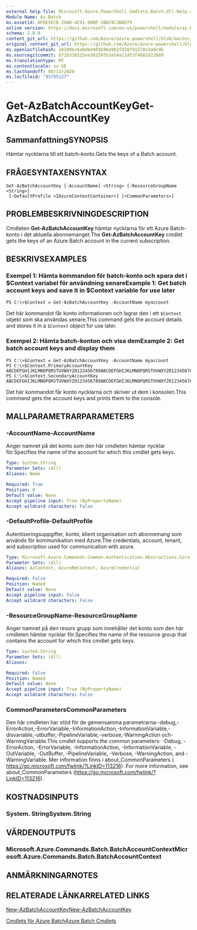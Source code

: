 ```yaml
---
external help file: Microsoft.Azure.PowerShell.Cmdlets.Batch.dll-Help.xml
Module Name: Az.Batch
ms.assetid: AFDE5ECD-29AB-4C91-98BF-1B8C9C3BB079
online version: https://docs.microsoft.com/en-us/powershell/module/az.batch/get-azbatchaccountkey
schema: 2.0.0
content_git_url: https://github.com/Azure/azure-powershell/blob/master/src/Batch/Batch/help/Get-AzBatchAccountKey.md
original_content_git_url: https://github.com/Azure/azure-powershell/blob/master/src/Batch/Batch/help/Get-AzBatchAccountKey.md
ms.openlocfilehash: a9289bc6a0db4403b96e982fd28f91578e3a0c9b
ms.sourcegitcommit: b72b338525ee302597b3a54a11453f4881d22689
ms.translationtype: MT
ms.contentlocale: sv-SE
ms.lasthandoff: 08/13/2020
ms.locfileid: "93755127"
---
```

# <span data-ttu-id="d06f2-101">Get-AzBatchAccountKey</span><span class="sxs-lookup"><span data-stu-id="d06f2-101">Get-AzBatchAccountKey</span></span>

## <span data-ttu-id="d06f2-102">Sammanfattning</span><span class="sxs-lookup"><span data-stu-id="d06f2-102">SYNOPSIS</span></span>
<span data-ttu-id="d06f2-103">Hämtar nycklarna till ett batch-konto.</span><span class="sxs-lookup"><span data-stu-id="d06f2-103">Gets the keys of a Batch account.</span></span>

## <span data-ttu-id="d06f2-104">FRÅGESYNTAXEN</span><span class="sxs-lookup"><span data-stu-id="d06f2-104">SYNTAX</span></span>

```
Get-AzBatchAccountKey [-AccountName] <String> [-ResourceGroupName <String>]
 [-DefaultProfile <IAzureContextContainer>] [<CommonParameters>]
```

## <span data-ttu-id="d06f2-105">PROBLEMBESKRIVNING</span><span class="sxs-lookup"><span data-stu-id="d06f2-105">DESCRIPTION</span></span>
<span data-ttu-id="d06f2-106">Cmdleten **Get-AzBatchAccountKey** hämtar nycklarna för ett Azure Batch-konto i det aktuella abonnemanget.</span><span class="sxs-lookup"><span data-stu-id="d06f2-106">The **Get-AzBatchAccountKey** cmdlet gets the keys of an Azure Batch account in the current subscription.</span></span>

## <span data-ttu-id="d06f2-107">BESKRIVS</span><span class="sxs-lookup"><span data-stu-id="d06f2-107">EXAMPLES</span></span>

### <span data-ttu-id="d06f2-108">Exempel 1: Hämta kommandon för batch-konto och spara det i $Context variabel för användning senare</span><span class="sxs-lookup"><span data-stu-id="d06f2-108">Example 1: Get batch account keys and save it in $Context variable for use later</span></span>
```
PS C:\>$Context = Get-AzBatchAccountKey -AccountName myaccount
```

<span data-ttu-id="d06f2-109">Det här kommandot får konto informationen och lagrar den i ett `$Context` objekt som ska användas senare.</span><span class="sxs-lookup"><span data-stu-id="d06f2-109">This command gets the account details and stores it in a `$Context` object for use later.</span></span>

### <span data-ttu-id="d06f2-110">Exempel 2: Hämta batch-konton och visa dem</span><span class="sxs-lookup"><span data-stu-id="d06f2-110">Example 2: Get batch account keys and display them</span></span>
```
PS C:\>$Context = Get-AzBatchAccountKey -AccountName myaccount
PS C:\>$Context.PrimaryAccountKey
ABCDEFGHIJKLMNOPQRSTUVWXYZ0123456789ABCDEFGHIJKLMNOPQRSTUVWXYZ0123456789ABCDEFGHIJKLMN==
PS C:\>$Context.SecondaryAccountKey
ABCDEFGHIJKLMNOPQRSTUVWXYZ0123456789ABCDEFGHIJKLMNOPQRSTUVWXYZ0123456789ABCDEFGHIJKLMN==
```

<span data-ttu-id="d06f2-111">Det här kommandot får konto nycklarna och skriver ut dem i konsolen.</span><span class="sxs-lookup"><span data-stu-id="d06f2-111">This command gets the account keys and prints them to the console.</span></span>

## <span data-ttu-id="d06f2-112">MALLPARAMETRAR</span><span class="sxs-lookup"><span data-stu-id="d06f2-112">PARAMETERS</span></span>

### <span data-ttu-id="d06f2-113">-AccountName</span><span class="sxs-lookup"><span data-stu-id="d06f2-113">-AccountName</span></span>
<span data-ttu-id="d06f2-114">Anger namnet på det konto som den här cmdleten hämtar nycklar för.</span><span class="sxs-lookup"><span data-stu-id="d06f2-114">Specifies the name of the account for which this cmdlet gets keys.</span></span>

```yaml
Type: System.String
Parameter Sets: (All)
Aliases: Name

Required: True
Position: 0
Default value: None
Accept pipeline input: True (ByPropertyName)
Accept wildcard characters: False
```

### <span data-ttu-id="d06f2-115">-DefaultProfile</span><span class="sxs-lookup"><span data-stu-id="d06f2-115">-DefaultProfile</span></span>
<span data-ttu-id="d06f2-116">Autentiseringsuppgifter, konto, klient organisation och abonnemang som används för kommunikation med Azure.</span><span class="sxs-lookup"><span data-stu-id="d06f2-116">The credentials, account, tenant, and subscription used for communication with azure.</span></span>

```yaml
Type: Microsoft.Azure.Commands.Common.Authentication.Abstractions.Core.IAzureContextContainer
Parameter Sets: (All)
Aliases: AzContext, AzureRmContext, AzureCredential

Required: False
Position: Named
Default value: None
Accept pipeline input: False
Accept wildcard characters: False
```

### <span data-ttu-id="d06f2-117">-ResourceGroupName</span><span class="sxs-lookup"><span data-stu-id="d06f2-117">-ResourceGroupName</span></span>
<span data-ttu-id="d06f2-118">Anger namnet på den resurs grupp som innehåller det konto som den här cmdleten hämtar nycklar för.</span><span class="sxs-lookup"><span data-stu-id="d06f2-118">Specifies the name of the resource group that contains the account for which this cmdlet gets keys.</span></span>

```yaml
Type: System.String
Parameter Sets: (All)
Aliases:

Required: False
Position: Named
Default value: None
Accept pipeline input: True (ByPropertyName)
Accept wildcard characters: False
```

### <span data-ttu-id="d06f2-119">CommonParameters</span><span class="sxs-lookup"><span data-stu-id="d06f2-119">CommonParameters</span></span>
<span data-ttu-id="d06f2-120">Den här cmdleten har stöd för de gemensamma parametrarna:-debug,-ErrorAction,-ErrorVariable,-InformationAction,-InformationVariable,-disvariable,-utbuffer,-PipelineVariable,-verbose,-WarningAction och-WarningVariable.</span><span class="sxs-lookup"><span data-stu-id="d06f2-120">This cmdlet supports the common parameters: -Debug, -ErrorAction, -ErrorVariable, -InformationAction, -InformationVariable, -OutVariable, -OutBuffer, -PipelineVariable, -Verbose, -WarningAction, and -WarningVariable.</span></span> <span data-ttu-id="d06f2-121">Mer information finns i about_CommonParameters ( https://go.microsoft.com/fwlink/?LinkID=113216) .</span><span class="sxs-lookup"><span data-stu-id="d06f2-121">For more information, see about_CommonParameters (https://go.microsoft.com/fwlink/?LinkID=113216).</span></span>

## <span data-ttu-id="d06f2-122">KOSTNADS</span><span class="sxs-lookup"><span data-stu-id="d06f2-122">INPUTS</span></span>

### <span data-ttu-id="d06f2-123">System. String</span><span class="sxs-lookup"><span data-stu-id="d06f2-123">System.String</span></span>

## <span data-ttu-id="d06f2-124">VÄRDEN</span><span class="sxs-lookup"><span data-stu-id="d06f2-124">OUTPUTS</span></span>

### <span data-ttu-id="d06f2-125">Microsoft.Azure.Commands.Batch.BatchAccountContext</span><span class="sxs-lookup"><span data-stu-id="d06f2-125">Microsoft.Azure.Commands.Batch.BatchAccountContext</span></span>

## <span data-ttu-id="d06f2-126">ANMÄRKNINGAR</span><span class="sxs-lookup"><span data-stu-id="d06f2-126">NOTES</span></span>

## <span data-ttu-id="d06f2-127">RELATERADE LÄNKAR</span><span class="sxs-lookup"><span data-stu-id="d06f2-127">RELATED LINKS</span></span>

[<span data-ttu-id="d06f2-128">New-AzBatchAccountKey</span><span class="sxs-lookup"><span data-stu-id="d06f2-128">New-AzBatchAccountKey</span></span>](./New-AzBatchAccountKey.md)

[<span data-ttu-id="d06f2-129">Cmdlets för Azure Batch</span><span class="sxs-lookup"><span data-stu-id="d06f2-129">Azure Batch Cmdlets</span></span>](/powershell/module/az.batch)


